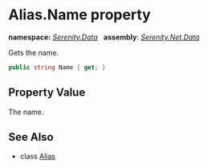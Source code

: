 # Alias.Name property
**namespace:** *[Serenity.Data](../../README.md#serenity.data-namespace)*   **assembly**: *[Serenity.Net.Data](../../README.md)*

Gets the name.

```csharp
public string Name { get; }
```

## Property Value

The name.

## See Also

* class [Alias](../Alias.md)